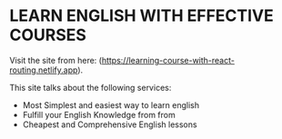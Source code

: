 # LEARN ENGLISH WITH EFFECTIVE COURSES

Visit the site from here: (https://learning-course-with-react-routing.netlify.app).


This site talks about the following services:

* Most Simplest and easiest way to learn english
* Fulfill your English Knowledge from from
* Cheapest and Comprehensive English lessons
